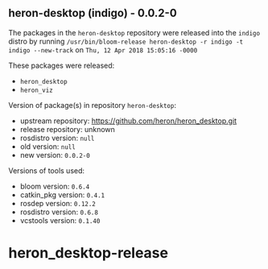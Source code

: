 ## heron-desktop (indigo) - 0.0.2-0

The packages in the `heron-desktop` repository were released into the `indigo` distro by running `/usr/bin/bloom-release heron-desktop -r indigo -t indigo --new-track` on `Thu, 12 Apr 2018 15:05:16 -0000`

These packages were released:
- `heron_desktop`
- `heron_viz`

Version of package(s) in repository `heron-desktop`:

- upstream repository: https://github.com/heron/heron_desktop.git
- release repository: unknown
- rosdistro version: `null`
- old version: `null`
- new version: `0.0.2-0`

Versions of tools used:

- bloom version: `0.6.4`
- catkin_pkg version: `0.4.1`
- rosdep version: `0.12.2`
- rosdistro version: `0.6.8`
- vcstools version: `0.1.40`


# heron_desktop-release